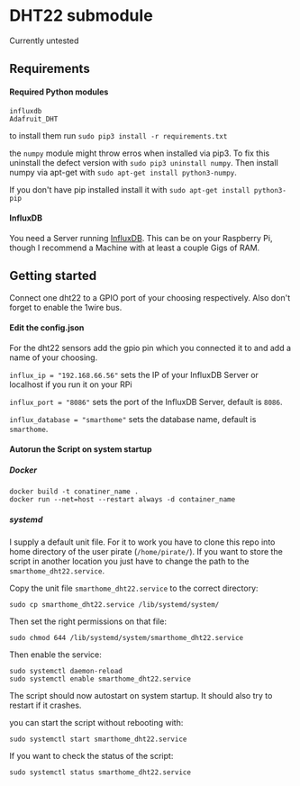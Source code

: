 # DHT22 submodule

Currently untested

## Requirements

#### Required Python modules

````
influxdb
Adafruit_DHT
````

to install them run ``sudo pip3 install -r requirements.txt``

the ``numpy`` module might throw erros when installed via pip3. To fix this uninstall the defect version with
``sudo pip3 uninstall numpy``. Then install numpy via apt-get with ``sudo apt-get install python3-numpy``.

If you don't have pip installed install it with ``sudo apt-get install python3-pip``

#### InfluxDB

You need a Server running [InfluxDB](https://portal.influxdata.com/downloads).
This can be on your Raspberry Pi, though I recommend a Machine
with at least a couple Gigs of RAM.

## Getting started

Connect one dht22 to a GPIO port of your choosing respectively.
Also don't forget to enable the 1wire bus.

#### Edit the config.json

For the dht22 sensors add the gpio pin which you connected it to and
add a name of your choosing.

``influx_ip = "192.168.66.56"`` sets the IP of your InfluxDB Server or localhost if you run it on your RPi

``influx_port = "8086"`` sets the port of the InfluxDB Server, default is ``8086``.

``influx_database = "smarthome"`` sets the database name, default is ``smarthome``.


#### Autorun the Script on system startup

##### Docker

````
docker build -t conatiner_name .
docker run --net=host --restart always -d container_name
````

##### systemd

I supply a default unit file. For it to work you have to clone this repo into home directory of the user pirate 
(``/home/pirate/``).
If you want to store the script in another location you just have to change the path to the 
``smarthome_dht22.service``.

Copy the unit file ``smarthome_dht22.service`` to the correct directory:

````sudo cp smarthome_dht22.service /lib/systemd/system/````

Then set the right permissions on that file:

````sudo chmod 644 /lib/systemd/system/smarthome_dht22.service````

Then enable the service:
````
sudo systemctl daemon-reload
sudo systemctl enable smarthome_dht22.service
````

The script should now autostart on system startup.
It should also try to restart if it crashes.

you can start the script without rebooting with:

````
sudo systemctl start smarthome_dht22.service
````

If you want to check the status of the script:

``sudo systemctl status smarthome_dht22.service``